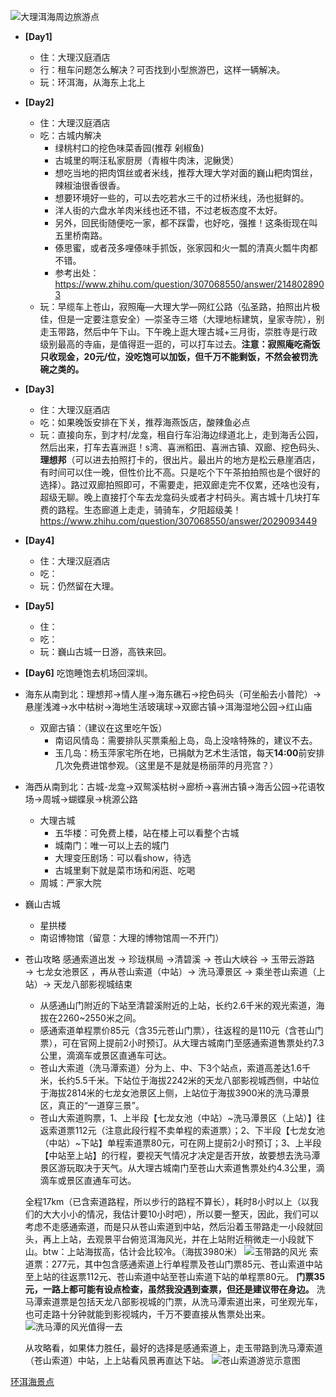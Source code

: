 ![大理洱海周边旅游点](https://k.sinaimg.cn/n/sinakd20118/297/w1170h1527/20220811/c62c-799b6dec5f1e0d2501c6d5c0db08d8cd.jpg/w700d1q75cms.jpg)

- **[Day1]** 
  - 住：大理汉庭酒店
  - 行：租车问题怎么解决？可否找到小型旅游巴，这样一辆解决。
  - 玩：环洱海，从海东上北上
- **[Day2]** 
  - 住：大理汉庭酒店
  - 吃：古城内解决
    - 绿桃村口的挖色味菜香园(推荐 剁椒鱼)
    - 古城里的啊汪私家厨房（青椒牛肉沫，泥鳅煲）
    - 想吃当地的把肉饵丝或者米线，推荐大理大学对面的巍山粑肉饵丝，辣椒油很香很香。
    - 想要环境好一些的，可以去吃若水三千的过桥米线，汤也挺鲜的。
    - 洋人街的六盘水羊肉米线也还不错，不过老板态度不太好。
    - 另外，回民街随便吃一家，都不踩雷，也好吃，强推！这条街现在叫五里桥南路。
    - 傣思蜜，或者茂多哩傣味手抓饭，张家园和火一瓢的清真火瓢牛肉都不错。
    - 参考出处：https://www.zhihu.com/question/307068550/answer/2148028903
  - 玩：早缆车上苍山，寂照庵—大理大学—网红公路（弘圣路，拍照出片极佳，但是一定要注意安全）—崇圣寺三塔（大理地标建筑，皇家寺院），别走玉带路，然后中午下山。下午晚上逛大理古城+三月街，崇胜寺是行政级别最高的寺庙，是值得逛一逛的，可以打车过去。**注意：寂照庵吃斋饭只收现金，20元/位，没吃饱可以加饭，但千万不能剩饭，不然会被罚洗碗之类的。**
- **[Day3]** 
  - 住：大理汉庭酒店
  - 吃：如果晚饭安排在下关，推荐海燕饭店，酸辣鱼必点
  - 玩：直接向东，到才村/龙龛，租自行车沿海边绿道北上，走到海舌公园，然后出来，打车去喜洲逛！s湾、喜洲稻田、喜洲古镇、双廊、挖色码头、**理想邦**（可以进去拍照打卡的，很出片。最出片的地方是松云悬崖酒店，有时间可以住一晚，但性价比不高。只是吃个下午茶拍拍照也是个很好的选择）。路过双廊拍照即可，不需要走，把双廊走完不仅累，还啥也没有，超级无聊。晚上直接打个车去龙龛码头或者才村码头。离古城十几块打车费的路程。生态廊道上走走，骑骑车，夕阳超级美！https://www.zhihu.com/question/307068550/answer/2029093449
- **[Day4]** 
  - 住：大理汉庭酒店
  - 吃：
  - 玩：仍然留在大理。
- **[Day5]**
  - 住：
  - 吃：
  - 玩：巍山古城一日游，高铁来回。
- **[Day6]** 吃饱睡饱去机场回深圳。

- 海东从南到北：理想邦->情人崖->海东礁石->挖色码头（可坐船去小普陀）->悬崖浅滩->水中枯树->海地生活玻璃球->双廊古镇->洱海湿地公园->红山庙
  - 双廊古镇：（建议在这里吃午饭）
    - 南诏风情岛：需要排队买票乘船上岛，岛上没啥特殊的，建议不去。
    - 玉几岛：杨玉萍家宅所在地，已捐献为艺术生活馆，每天**14:00**前安排几次免费进馆参观。（这里是不是就是杨丽萍的月亮宫？）
- 海西从南到北：古城-龙龛->双鸳溪枯树->廊桥->喜洲古镇->海舌公园->花语牧场->周城->蝴蝶泉->桃源公路
  - 大理古城
    - 五华楼：可免费上楼，站在楼上可以看整个古城
    - 城南门：唯一可以上去的城门
    - 大理变压剧场：可以看show，待选
    - 古城里剩下就是菜市场和闲逛、吃喝
  - 周城：严家大院
- 巍山古城
  - 星拱楼
  - 南诏博物馆（留意：大理的博物馆周一不开门）

- 苍山攻略
  感通索道出发 → 珍珑棋局 →清碧溪 → 苍山大峡谷 → 玉带云游路 → 七龙女池景区 ，再从苍山索道（中站）→ 洗马潭景区 → 乘坐苍山索道（上站）→ 天龙八部影视城结束
    - 从感通山门附近的下站至清碧溪附近的上站，长约2.6千米的观光索道，海拔在2260~2550米之间。
    - 感通索道单程票价85元（含35元苍山门票），往返程的是110元（含苍山门票），可在官网上提前2小时预订。从大理古城南门至感通索道售票处约7.3公里，滴滴车或景区直通车可达。
    - 苍山大索道（洗马潭索道）分为上、中、下3个站点，索道高差达1.6千米，长约5.5千米。下站位于海拔2242米的天龙八部影视城西侧，中站位于海拔2814米的七龙女池景区上侧，上站位于海拔3900米的洗马潭景区，真正的“一道穿三景”。
    - 苍山大索道购票，1、上半段【七龙女池（中站）~洗马潭景区（上站）】往返索道票112元（注意此段行程不卖单程的索道票）；2、下半段【七龙女池（中站）~下站】单程索道票80元，可在网上提前2小时预订；3、上半段【中站至上站】的行程，要视天气情况才决定是否开放，故要想去洗马潭景区游玩取决于天气。从大理古城南门至苍山大索道售票处约4.3公里，滴滴车或景区直通车可达。

  全程17km（已含索道路程，所以步行的路程不算长），耗时8小时以上（以我们的大大小小的情况，我估计要10小时吧），所以要一整天，因此，我们可以考虑不走感通索道，而是只从苍山索道到中站，然后沿着玉带路走一小段就回头，再上上站，去观景平台俯览洱海风光，并在上站附近稍微走一小段就下山。btw：上站海拔高，估计会比较冷。（海拔3980米）
  ![玉带路的风光](https://p1-q.mafengwo.net/s18/M00/E3/1F/CoUBYGDaqaiAZw4gABGdHks-h1Y845.jpg?imageView2%2F2%2Fw%2F680%2Fq%2F90)
  索道票：277元，其中包含感通索道上行单程票及苍山门票85元、苍山索道中站至上站的往返票112元、苍山索道中站至苍山索道下站的单程票80元。
  **门票35元，一路上都可能有设点检查，虽然我没遇到查票，但还是建议带在身边。**
  洗马潭索道票是包括天龙八部影视城的门票，从洗马潭索道出来，可坐观光车，也可走路十分钟就能到影视城内，千万不要直接从售票处出来。
  ![洗马潭的风光值得一去](https://p1-q.mafengwo.net/s18/M00/E2/71/CoUBYGDaqQKAS6mKAAxBHPyHtMg032.jpg?imageView2%2F2%2Fw%2F680%2Fq%2F90)

  从攻略看，如果体力胜任，最好的选择是感通索道上，走玉带路到洗马潭索道（苍山索道）中站，上上站看风景再直达下站。
  ![苍山索道游览示意图](https://pic3.zhimg.com/v2-bd5d82af10e622210c9152ad68faa12e_r.jpg)

[环洱海景点](https://zhuanlan.zhihu.com/p/183929811)